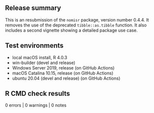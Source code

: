
## Release summary

This is an resubmission of the `nomisr` package, version number 0.4.4. It 
removes the use of the deprecated `tibble::as.tibble` function. 
It also includes a second vignette showing a detailed package use case.


## Test environments
* local macOS install, R 4.0.3
* win-builder (devel and release)
* Windows Server 2019, release (on GitHub Actions)
* macOS Catalina 10.15, release (on GitHub Actions)
* ubuntu 20.04 (devel and release) (on GitHub Actions)

## R CMD check results

0 errors | 0 warnings | 0 notes
